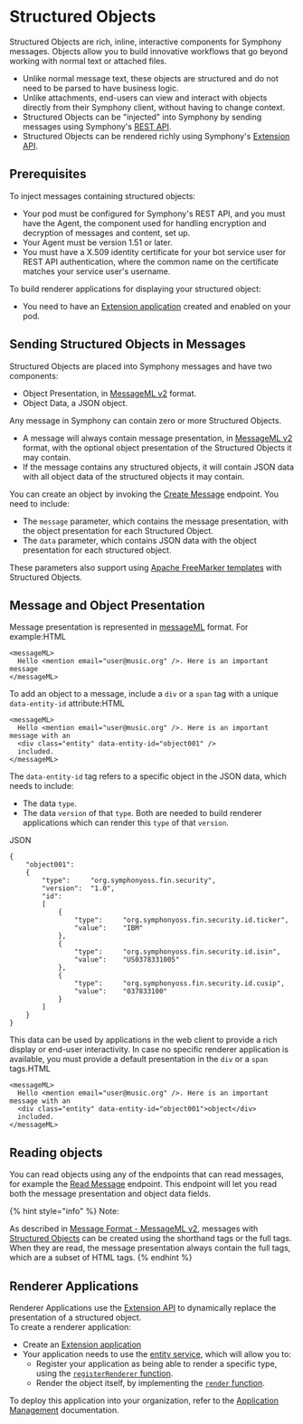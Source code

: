 # Structured Objects

Structured Objects are rich, inline, interactive components for Symphony messages. Objects allow you to build innovative workflows that go beyond working with normal text or attached files.

* Unlike normal message text, these objects are structured and do not need to be parsed to have business logic.
* Unlike attachments, end-users can view and interact with objects directly from their Symphony client, without having to change context.
* Structured Objects can be "injected" into Symphony by sending messages using Symphony's [REST API](https://rest-api.symphony.com/docs/rest-api-introduction). 
* Structured Objects can be rendered richly using Symphony's [Extension API](https://extension-api.symphony.com/).

## Prerequisites

To inject messages containing structured objects:

* Your pod must be configured for Symphony's REST API, and you must have the Agent, the component used for handling encryption and decryption of messages and content, set up.
* Your Agent must be version 1.51 or later.
* You must have a X.509 identity certificate for your bot service user for REST API authentication, where the common name on the certificate matches your service user's username.

To build renderer applications for displaying your structured object:

* You need to have an [Extension application](https://extension-api.symphony.com/) created and enabled on your pod.

## Sending Structured Objects in Messages

Structured Objects are placed into Symphony messages and have two components:

* Object Presentation, in [MessageML v2](overview-of-messageml/message-format-messageml.md) format.
* Object Data, a JSON object.

Any message in Symphony can contain zero or more Structured Objects.

* A message will always contain message presentation, in [MessageML v2](overview-of-messageml/message-format-messageml.md) format, with the optional object presentation of the Structured Objects it may contain.
* If the message contains any structured objects, it will contain JSON data with all object data of the structured objects it may contain.

You can create an object by invoking the [Create Message](https://rest-api.symphony.com/docs/create-message-v4) endpoint. You need to include:

* The `message` parameter, which contains the message presentation, with the object presentation for each Structured Object.
* The `data` parameter, which contains JSON data with the object presentation for each structured object.

These parameters also support using [Apache FreeMarker templates](http://freemarker.org/) with Structured Objects.

## Message and Object Presentation

Message presentation is represented in [messageML](https://developers.symphony.com/symphony-developer/docs/messagemlv2) format. For example:HTML

```markup
<messageML>
  Hello <mention email="user@music.org" />. Here is an important message
</messageML>
```

To add an object to a message, include a `div` or a `span` tag with a unique `data-entity-id` attribute:HTML

```markup
<messageML>
  Hello <mention email="user@music.org" />. Here is an important message with an
  <div class="entity" data-entity-id="object001" /> 
  included.
</messageML>
```

The `data-entity-id` tag refers to a specific object in the JSON data, which needs to include:

* The data `type`.
* The data `version` of that `type`. Both are needed to build renderer applications which can render this `type` of that `version`.

JSON

```text
{
    "object001":
    {
        "type":     "org.symphonyoss.fin.security",
        "version":  "1.0",
        "id":
        [
            {
                "type":     "org.symphonyoss.fin.security.id.ticker",
                "value":    "IBM"
            },
            {
                "type":     "org.symphonyoss.fin.security.id.isin",
                "value":    "US0378331005"
            },
            {
                "type":     "org.symphonyoss.fin.security.id.cusip",
                "value":    "037833100"
            }
        ]
    }
}
```

This data can be used by applications in the web client to provide a rich display or end-user interactivity. In case no specific renderer application is available, you must provide a default presentation in the `div` or a `span` tags.HTML

```markup
<messageML>
  Hello <mention email="user@music.org" />. Here is an important message with an 
  <div class="entity" data-entity-id="object001">object</div> 
  included.
</messageML>
```

## Reading objects

You can read objects using any of the endpoints that can read messages, for example the [Read Message](https://rest-api.symphony.com/docs/messages-v4) endpoint. This endpoint will let you read both the message presentation and object data fields.

{% hint style="info" %}
Note:

As described in [Message Format - MessageML v2](overview-of-messageml/message-format-messageml.md), messages with [Structured Objects](structured-objects.md) can be created using the shorthand tags or the full tags. When they are read, the message presentation always contain the full tags, which are a subset of HTML tags.
{% endhint %}

## Renderer Applications

Renderer Applications use the [Extension API](https://extension-api.symphony.com/docs) to dynamically replace the presentation of a structured object.  
To create a renderer application:

* Create an [Extension application](../../building-extension-applications-on-symphony/building-extension-applications-on-symphony.md)
* Your application needs to use the [entity service](../../building-extension-applications-on-symphony/overview-of-extension-api/extension-api-services/entity-service/), which will allow you to:
  * Register your application as being able to render a specific type, using the [`registerRenderer` function](../../building-extension-applications-on-symphony/overview-of-extension-api/extension-api-services/entity-service/#registerrenderer).
  * Render the object itself, by implementing the [`render` function](../../building-extension-applications-on-symphony/overview-of-extension-api/extension-api-services/entity-service/#render).

To deploy this application into your organization, refer to the [Application Management](https://extension-api.symphony.com/docs/application-management) documentation.

